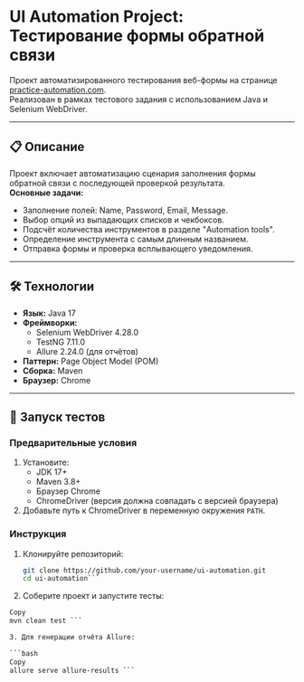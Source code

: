 # UI Automation Project: Тестирование формы обратной связи

Проект автоматизированного тестирования веб-формы на странице [practice-automation.com](https://practice-automation.com/form-fields/).  
Реализован в рамках тестового задания с использованием Java и Selenium WebDriver.

---

## 📋 Описание
Проект включает автоматизацию сценария заполнения формы обратной связи с последующей проверкой результата.  
**Основные задачи:**
- Заполнение полей: Name, Password, Email, Message.
- Выбор опций из выпадающих списков и чекбоксов.
- Подсчёт количества инструментов в разделе "Automation tools".
- Определение инструмента с самым длинным названием.
- Отправка формы и проверка всплывающего уведомления.

---

## 🛠 Технологии
- **Язык:** Java 17
- **Фреймворки:** 
  - Selenium WebDriver 4.28.0
  - TestNG 7.11.0
  - Allure 2.24.0 (для отчётов)
- **Паттерн:** Page Object Model (POM)
- **Сборка:** Maven
- **Браузер:** Chrome

---

## 🚀 Запуск тестов

### Предварительные условия
1. Установите:
   - JDK 17+
   - Maven 3.8+
   - Браузер Chrome
   - ChromeDriver (версия должна совпадать с версией браузера)
2. Добавьте путь к ChromeDriver в переменную окружения `PATH`.

### Инструкция
1. Клонируйте репозиторий:
   ```bash
   git clone https://github.com/your-username/ui-automation.git
   cd ui-automation```

2. Соберите проект и запустите тесты:
 ```bash
Copy
mvn clean test ```

3. Для генерации отчёта Allure:

 ```bash
Copy
allure serve allure-results ```

